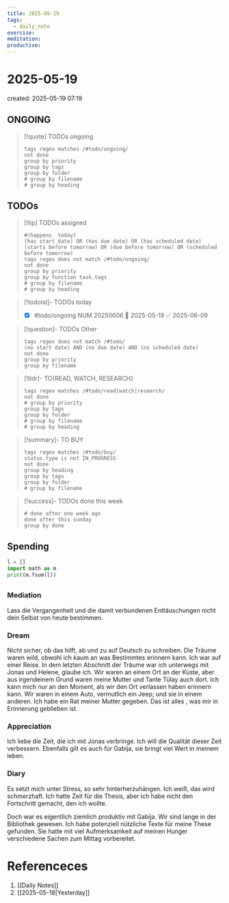 ```yaml
---
title: 2025-05-19
tags:
  - daily_note
exercise: 
meditation:
productive:
---
```

# 2025-05-19
created: 2025-05-19 07:19
## ONGOING
>[!quote] TODOs ongoing
> ```tasks
> tags regex matches /#todo/ongoing/
> not done
> group by priority
> group by tags
> group by folder
> # group by filename
> # group by heading
> ```

## TODOs
>[!tip] TODOs assigned
> ```tasks
> #(happens  today)
> (has start date) OR (has due date) OR (has scheduled date)
> (starts before tomorrow) OR (due before tomorrow) OR (scheduled before tomorrow)
> tags regex does not match /#todo/ongoing/
> not done
> group by priority
> group by function task.tags
> # group by filename
> # group by heading
> ```

>[!todoist]- TODOs today
>- [x] #todo/ongoing   NUM 20250606 🛫 2025-05-19 ✅ 2025-06-09

>[!question]- TODOs Other
> ```tasks
> tags regex does not match /#todo/
> (no start date) AND (no due date) AND (no scheduled date)
> not done 
> group by priority
> group by filename
> ```

>[!tldr]- TO{READ, WATCH, RESEARCH}
> ```tasks
> tags regex matches /#todo/read|watch|research/
> not done
> # group by priority
> group by tags
> group by folder
> # group by filename
> # group by heading
> ```

> [!summary]- TO BUY
> ```tasks
> tags regex matches /#todo/buy/
> status.type is not IN_PROGRESS
> not done
> group by heading
> group by tags
> group by folder
> # group by filename
> ```

>[!success]- TODOs done this week
> ```tasks
> # done after one week ago
> done after this sunday
> group by done
>  ```

## Spending
```python
l = []
import math as m
print(m.fsum(l))
```

##

### Mediation
Lass die Vergangenheit und die damit verbundenen Enttäuschungen nicht dein Selbst von heute bestimmen. 

### Dream
Nicht sicher, ob das hilft, ab und zu auf Deutsch zu schreiben. Die Träume waren wild, obwohl ich kaum an was Bestimmtes erinnern kann. Ich war auf einer Reise. In dem letzten Abschnitt der Träume war ich unterwegs mit Jonas und Helene, glaube ich. Wir waren an einem Ort an der Küste, aber aus irgendeinem Grund waren meine Mutter und Tante Tülay auch dort. Ich kann mich nur an den Moment, als wir den Ort verlassen haben erinnern kann. Wir waren in einem Auto, vermutlich ein Jeep; und sie in einem anderen. Ich habe ein Rat meiner Mutter gegeben. Das ist alles , was mir in Erinnerung geblieben ist.

### Appreciation
Ich liebe die Zeit, die ich mit Jonas verbringe. Ich will die Qualität dieser Zeit verbessern. Ebenfalls gilt es auch für Gabija, sie bringt viel Wert in meinem leben.

### Diary
Es setzt mich unter Stress, so sehr hinterherzuhängen. Ich weiß, das wird schmerzhaft. Ich hatte Zeit für die Thesis, aber ich habe nicht den Fortschritt gemacht, den ich wollte.

Doch war es eigentlich ziemlich produktiv mit Gabija. Wir sind lange in der Bibliothek gewesen. Ich habe potenziell nützliche Texte für meine These gefunden. Sie hatte mit viel Aufmerksamkeit auf meinen Hunger verschiedene Sachen zum Mittag vorbereitet.
# Referenceces
1. [[Daily Notes]]
2. [[2025-05-18|Yesterday]]